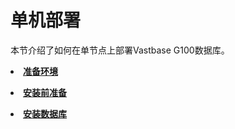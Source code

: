 # 单机部署

本节介绍了如何在单节点上部署Vastbase G100数据库。

<a href="准备环境.html"><li>**准备环境**</li></a>

<a href="安装前准备.html"><li>**安装前准备**</li></a>

<a href="安装数据库_02.html"><li>**安装数据库**</li></a>